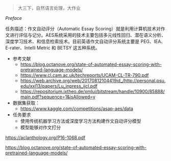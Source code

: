 
> 大三下，自然语言处理，大作业

_Preface_

任务描述：作文自动评分（Automatic Essay Scoring）就是利用计算机技术对作文进行评估与记分。AES系统采用的技术主要包括多元线性回归、潜在语义分析、深度学习技术、和信息检索技术。目前英语作文自动评分系统主要是 PEG、IEA、E-rater、Intelli Metric 和 BETSY 这五种系统。

- 参考文献
  - https://blog.octanove.org/state-of-automated-essay-scoring-with-pretrained-language-models/
  - https://www.cl.cam.ac.uk/techreports/UCAM-CL-TR-790.pdf
  - https://web.archive.org/web/20170812104419id_/http://personal.psu.edu/xxl13/papers/Lu_inpress_ijcl.pdf
  - https://repositorium.ixtheo.de/xmlui/bitstream/handle/10900/85888/main.pdf?sequence=1&isAllowed=y
- 数据集获取：
   - https://www.kaggle.com/competitions/asap-aes/data
- 任务要求
  - 使用传统机器学习方法或深度学习方法构建作文自动评分模型
  - 模型能够对作文打分




https://aclanthology.org/P16-1068.pdf

https://blog.octanove.org/state-of-automated-essay-scoring-with-pretrained-language-models/


